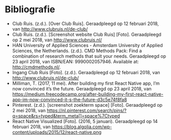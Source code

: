 # Bibliografie

* Club Ruis. (z.d.). [Over Club Ruis]. Geraadpleegd op 12 februari 2018, van http://www.clubruis.nl/de-club/
* Club Ruis. (z.d.). [Screenshot website Club Ruis] [Foto]. Geraadpleegd op 2 mei 2018, van http://www.clubruis.nl/
* HAN University of Applied Sciences - Amsterdam University of Applied Sciences, the Netherlands. (z.d.). CMD Methods Pack: Find a combination of research methods that suit your needs. Geraadpleegd op 23 april 2018, van  ISBN/EAN: 9990002057946. Available at: http://cmdmethods.nl/.
* Ingang Club Ruis [Foto]. (z.d.). Geraadpleegd op 12 februari 2018, van http://www.clubruis.nl/de-club/
* Milliman, T. (2017, 11 mei). After building my first React Native app, I’m now convinced it’s the future. Geraadpleegd op 23 april 2018, van https://medium.freecodecamp.org/after-building-my-first-react-native-app-im-now-convinced-it-s-the-future-d3c5e74f8fa8
* Pinterest. (z.d.). [screenshot zoekterm space] [Foto]. Geraadpleegd op 2 mei 2018, van https://nl.pinterest.com/search/pins/?q=space&rs=typed&term_meta[]=space%7Ctyped
* React Native Visualized [Foto]. (2016, 5 januari). Geraadpleegd op 14 februari 2018, van https://blog.algolia.com/wp-content/uploads/2015/12/react-native.png

